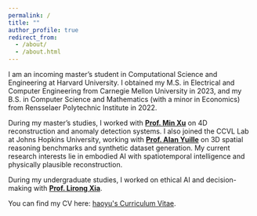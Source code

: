 ```yaml
---
permalink: /
title: ""
author_profile: true
redirect_from: 
  - /about/
  - /about.html
---
```


I am an incoming master’s student in Computational Science and Engineering at Harvard University. I obtained my M.S. in Electrical and Computer Engineering from Carnegie Mellon University in 2023, and my B.S. in Computer Science and Mathematics (with a minor in Economics) from Rensselaer Polytechnic Institute in 2022.

During my master’s studies, I worked with [**Prof. Min Xu**](https://xulabs.github.io/min-xu/) on 4D reconstruction and anomaly detection systems. I also joined the CCVL Lab at Johns Hopkins University, working with [**Prof. Alan Yuille**](https://www.cs.jhu.edu/~ayuille/) on 3D spatial reasoning benchmarks and synthetic dataset generation. My current research interests lie in embodied AI with spatiotemporal intelligence and physically plausible reconstruction.  

During my undergraduate studies, I worked on ethical AI and decision-making with [**Prof. Lirong Xia**](https://people.cs.rutgers.edu/~lirong.xia/).

You can find my CV here: [haoyu's Curriculum Vitae](../assets/Haoyu_Chen_Resume.pdf).


